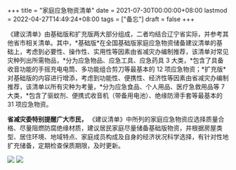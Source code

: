 +++
title = "家庭应急物资清单"
date = 2021-07-30T00:00:00+08:00
lastmod = 2022-04-27T14:49:24+08:00
tags = ["备忘"]
draft = false
+++

《建议清单》由基础版和扩充版两大部分组成，二者均结合辽宁省实际，并参考其他省市相关清单。其中，\*基础版\*在全国基础版家庭应急物资储备建议清单的基础上，考虑到必要性、操作性、实用性等因素由省减灾办编制推荐，该清单对常见灾种列出所需物品，\*分为应急物品、应急工具、应急药具 3 大类，\*包含了具备收音功能的手摇充电电筒、多功能组合剪刀等最基本的 12 项应急物资；\*扩充版\*对基础版的内容进行增添，考虑到功能性、便携性、经济性等因素由省减灾办编制推荐，该清单以所有灾种为考量，\*分为应急食品、个人用品、医疗急救用品等 7 大类，\*包含了驱蚊剂、便携式收音机（带备用电池）、绝缘防滑手套等最基本的 31 项应急物资。

**省减灾委特别提醒广大市民，** 《建议清单》中所列的家庭应急物资应选择质量合格、尽量阻燃防腐绝缘材质，建议居民家庭尽量储备基础版物资，并根据房屋类型、居住环境、地域特点、家庭成员构成及自身的经济状况科学选择，有针对性地扩充储备，定期检查保质期限，及时更新。

![](https://cdn.jsdelivr.net/gh/tianheg/static@main/img/jia-ting-ying-ji-0.jpeg)
![](https://cdn.jsdelivr.net/gh/tianheg/static@main/img/jia-ting-ying-ji-1.jpeg)
